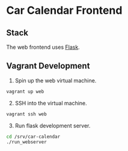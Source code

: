 # Car Calendar Frontend

## Stack
The web frontend uses [Flask](https://flask.palletsprojects.com/en/1.1.x/).

## Vagrant Development
1. Spin up the web virtual machine.
```bash
vagrant up web
```

2. SSH into the virtual machine.
```bash
vagrant ssh web
```

3. Run flask development server.
```bash
cd /srv/car-calendar
./run_webserver
```
